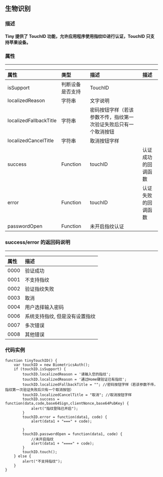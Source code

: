 ## 生物识别

### 描述
#### Tiny 提供了 TouchID 功能，允许应用程序使用指纹ID进行认证，TouchID 只支持苹果设备。

### 属性
---

| 属性 | 类型 | 描述 | 描述 |
| :-----| :---- | :-----| :---- |
| isSupport | 判断设备是否支持 | TouchID	 | 
| localizedReason | 字符串 | 文字说明 | 	
| localizedFallbackTitle | 字符串 | 密码按钮字样（若该参数不传，指纹第一次验证失败后只有一个取消按钮	 | 
| localizedCancelTitle | 字符串 | 取消按钮字样	 | 
| success | Function | touchID | 认证成功的回调函数	 | 
| error | Function | touchID  | 认证失败的回调函数 | 	
| passwordOpen | Function | 未开启指纹认证 | 

### success/error 的返回码说明
---

| 属性 | 描述 |
| :-----| :---- |
| 0000 | 验证成功 |
| 0001 | 不支持指纹 |
|0002 | 验证指纹失败 |
|0003 | 取消 |
|0004 | 用户选择输入密码 |
|0006 | 系统支持指纹, 但是没有设置指纹 |
|0007 | 多次错误 |
|0008 | 其他错误 |

### 代码实例

```
function tinyTouchID() {
    var touchID = new BiometricsAuth();
    if (touchID.isSupport) {
        touchID.localizedReason = '请输入您的指纹';
        touchID.localizedReason = '通过Home键验证已有指纹';
        touchID.localizedFallbackTitle = ""; //密码按钮字样（若该参数不传，指纹第一次验证失败后只有一个取消按钮）
        touchID.localizedCancelTitle = "取消"; //取消按钮字样
        touchID.success = function(data,code,base64Sign,clientNonce,base64PubKey) {
            alert("指纹登陆已开启");
        }
        touchID.error = function(data1, code) {
            alert(data1 + "===" + code);

        }
        touchID.passwordOpen = function(data1, code) {
            //未开启指纹
            alert(data1 + "====" + code);
        }
        touchID.touch();
    } else {
        alert("不支持指纹");
    }
}
```

